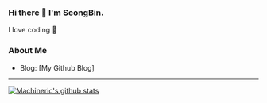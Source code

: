 ### Hi there 👋 I'm SeongBin.
I love coding 💓

### About Me
- Blog: [My Github Blog]

---
[![Machineric's github stats](https://github-readme-stats.vercel.app/api?username=Machineric)](https://github.com/anuraghazra/github-readme-stats)
